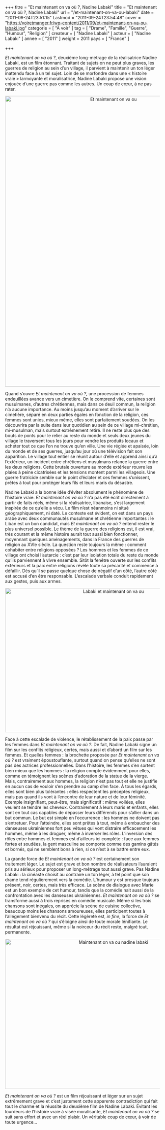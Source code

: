 +++
titre = "Et maintenant on va où ?, Nadine Labaki"
title = "Et maintenant on va où ?, Nadine Labaki"
url = "/et-maintenant-on-va-ou-labaki"
date = "2011-09-24T23:51:15"
Lastmod = "2011-09-24T23:54:48"
cover = "https://voiretmanger.fr/wp-content/2011/09/et-maintenant-on-va-ou-labaki.jpg"
categorie = [ "À voir" ]
tag = [ "Drame", "Famille", "Guerre", "Humour", "Religion" ]
createur = [ "Nadine Labaki" ]
acteur = [ "Nadine Labaki" ]
annee = [ "2011" ]
weight = 2011
pays = [ "France" ]

+++

<p><em>Et maintenant on va où ?</em>, deuxième long-métrage de la réalisatrice Nadine Labaki, est un film étonnant. Traitant de sujets on ne peut plus graves, les guerres de religion au sein d&rsquo;un village, il parvient à maintenir un ton léger inattendu face à un tel sujet. Loin de se morfondre dans une &laquo;&nbsp;histoire vraie&nbsp;&raquo; larmoyante et moralisatrice, Nadine Labaki propose une vision enjouée d&rsquo;une guerre pas comme les autres. Un coup de cœur, à ne pas rater.</p>
<div style="text-align: center;"><a href="http://www.allocine.fr/film/fichefilm_gen_cfilm=189935.html"><img class="aligncenter" style="border-style: initial; border-color: initial; border-width: 0px;" src="https://voiretmanger.fr/wp-content/2011/09/et-maintenant-on-va-ou.jpg" alt="Et maintenant on va ou" width="690" height="944" border="0" /></a></div>
<p>Quand s&rsquo;ouvre <em>Et maintenant on va où ?</em>, une procession de femmes endeuillées avance vers un cimetière. On le comprend vite, certaines sont musulmanes, d&rsquo;autres chrétiennes, mais dans ce deuil commun, la religion n&rsquo;a aucune importance. Au moins jusqu&rsquo;au moment d&rsquo;arriver sur le cimetière, séparé en deux parties égales en fonction de la religion, ces femmes sont unies, mieux même, elles sont parfaitement soudées. On les découvrira par la suite dans leur quotidien au sein de ce village mi-chrétien, mi-musulman, mais surtout extrêmement retiré. Il ne reste plus que des bouts de ponts pour le relier au reste du monde et seuls deux jeunes du village le traversent tous les jours pour vendre les produits locaux et acheter tout ce que l&rsquo;on ne trouve qu&rsquo;en ville. Une vie réglée et apaisée, loin du monde et de ses guerres, jusqu&rsquo;au jour où une télévision fait son apparition. Le village tout entier se réunit autour d&rsquo;elle et apprend ainsi qu&rsquo;à l&rsquo;extérieur, un incident entre chrétiens et musulmans relance la guerre entre les deux religions. Cette brutale ouverture au monde extérieur rouvre les plaies à peine cicatrisées et les tensions montent parmi les villageois. Une guerre fratricide semble sur le point d&rsquo;éclater et ces femmes s&rsquo;unissent, prêtes à tout pour protéger leurs fils et leurs maris du désastre.</p>
<p>Nadine Labaki a la bonne idée d&rsquo;éviter absolument le phénomène de l&rsquo;histoire vraie. <em>Et maintenant on va où ?</em> n&rsquo;a pas été écrit directement à partir de faits réels, même si la réalisatrice, libanaise, s&rsquo;est largement inspirée de ce qu&rsquo;elle a vécu. Le film n&rsquo;est néanmoins ni situé géographiquement, ni daté. Le contexte est évident, on est dans un pays arabe avec deux communautés musulmane et chrétienne importantes : le Liban est un bon candidat, mais <em>Et maintenant on va où ?</em> entend rester le plus universel possible. Le thème de la guerre des religions est, il est vrai, très courant et la même histoire aurait tout aussi bien fonctionner, moyennant quelques aménagements, dans la France des guerres de religion au XVIe siècle. La question reste toujours la même : comment cohabiter entre religions opposées ? Les hommes et les femmes de ce village ont choisi l&rsquo;autarcie : c&rsquo;est par leur isolation totale du reste du monde qu&rsquo;ils parviennent à vivre ensemble. Sitôt la fenêtre ouverte sur les conflits extérieurs et la paix entre religions révèle toute sa précarité et commence à défaillir. Dès qu&rsquo;il se passe quelque chose de négatif d&rsquo;un côté, l&rsquo;autre côté est accusé d&rsquo;en être responsable. L&rsquo;escalade verbale conduit rapidement aux gestes, puis aux armes.</p>
<div style="text-align: center;"><img class="aligncenter" style="border-style: initial; border-color: initial; border-width: 0px;" src="https://voiretmanger.fr/wp-content/2011/09/labaki-et-maintenant-on-va-ou.jpg" alt="Labaki et maintenant on va ou" width="690" height="468" border="0" /></div>
<p>Face à cette escalade de violence, le rétablissement de la paix passe par les femmes dans <em>Et maintenant on va où ?</em>. De fait, Nadine Labaki signe un film sur les conflits religieux, certes, mais aussi et d&rsquo;abord un film sur les femmes. Et quelles femmes : la brochette proposée par <em>Et maintenant on va où ?</em> est vraiment époustouflante, surtout quand on pense qu&rsquo;elles ne sont pas des actrices professionnelles. Dans l&rsquo;histoire, les femmes s&rsquo;en sortent bien mieux que les hommes : la religion compte évidemment pour elles, comme en témoignent les scènes d&rsquo;adoration de la statue de la vierge. Mais, contrairement aux hommes, la religion n&rsquo;est pas tout et elle ne justifie en aucun cas de vouloir s&rsquo;en prendre au camp d&rsquo;en face. À tous les égards, elles sont bien plus tolérantes : elles respectent les préceptes religieux, mais pas quand ils vont à l&rsquo;encontre de leur nature et de leur féminité. Exemple insignifiant, peut-être, mais significatif : même voilées, elles veulent se teindre les cheveux. Contrairement à leurs maris et enfants, elles sont en tout cas capables de dépasser leurs différends pour s&rsquo;allier dans un but commun. Le but est simple en l&rsquo;occurrence : les hommes ne doivent pas s&rsquo;entretuer. Pour l&rsquo;atteindre, elles sont prêtes à tout, même à embaucher des danseuses ukrainiennes fort peu vêtues qui vont distraire efficacement les hommes, même à les droguer, même à inverser les rôles. L&rsquo;inversion des rôles entre hommes et femmes est d&rsquo;ailleurs ici complète : face aux femmes fortes et soudées, la gent masculine se comporte comme des gamins gâtés et bornés, qui ne semblent bons à rien, si ce n&rsquo;est à se battre entre eux.</p>
<p>La grande force de <em>Et maintenant on va où ?</em> est certainement son traitement léger. Le sujet est grave et bon nombre de réalisateurs l&rsquo;auraient pris au sérieux pour proposer un long-métrage tout aussi grave. Pas Nadine Labaki : la cinéaste choisit au contraire un ton léger, à tel point que son drame tend régulièrement vers la comédie. L&rsquo;humour y est presque toujours présent, noir, certes, mais très efficace. La scène de dialogue avec Marie est un bon exemple de cet humour, tandis que la comédie nait aussi de la confrontation avec les danseuses ukrainiennes. <em>Et maintenant on va où ?</em> se transforme aussi à trois reprises en comédie musicale. Même si les trois chansons sont inégales, on apprécie la scène de cuisine collective, beaucoup moins les chansons amoureuses, elles participent toutes à l&rsquo;allégement bienvenu du récit. Cette légèreté est, <em>in fine</em>, la force de <em>Et maintenant on va où ?</em> qui s&rsquo;éloigne ainsi de toute morale lénifiante. Le résultat est réjouissant, même si la noirceur du récit reste, malgré tout, permanente.</p>
<div style="text-align: center;"><img class="aligncenter" style="border-style: initial; border-color: initial; border-width: 0px;" src="https://voiretmanger.fr/wp-content/2011/09/maintenant-on-va-ou-nadine-labaki.jpg" alt="Maintenant on va ou nadine labaki" width="690" height="487" border="0" /></div>
<p><em>Et maintenant on va où ?</em> est un film réjouissant et léger sur un sujet extrêmement grave et c&rsquo;est justement cette apparente contradiction qui fait tout le charme et la réussite du deuxième film de Nadine Labaki. Évitant les lourdeurs de l&rsquo;histoire vraie à visée moralisante, <em>Et maintenant on va où ?</em> se suit sans effort et avec un réel plaisir. Un véritable coup de cœur, à voir de toute urgence…</p>

